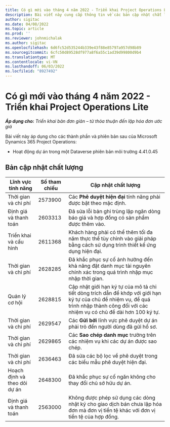 ```yaml
---
title: Có gì mới vào tháng 4 năm 2022 - Triển khai Project Operations Lite
description: Bài viết này cung cấp thông tin về các bản cập nhật chất lượng có sẵn trong bản phát hành tháng 4 năm 2022 của Microsoft Dynamics 365 Project Operations triển khai lite.
author: sigitac
ms.date: 04/08/2022
ms.topic: article
ms.prod: ''
ms.reviewer: johnmichalak
ms.author: sigitac
ms.openlocfilehash: 6d6fc52d535244b339e43f88e85797a957d98b89
ms.sourcegitcommit: 6cfc50d89528df977a8f6a55c1ad39d99800d9b4
ms.translationtype: MT
ms.contentlocale: vi-VN
ms.lasthandoff: 06/03/2022
ms.locfileid: "8927492"
---
```

# <a name="whats-new-april-2022---project-operations-lite-deployment"></a>Có gì mới vào tháng 4 năm 2022 - Triển khai Project Operations Lite

_**Áp dụng cho:** Triển khai bản đơn giản – từ thỏa thuận đến lập hóa đơn ước giá_

Bài viết này áp dụng cho các thành phần và phiên bản sau của Microsoft Dynamics 365 Project Operations:

- Hoạt động dự án trong một Dataverse phiên bản môi trường 4.41.0.45

## <a name="quality-updates"></a>Bản cập nhật chất lượng

| Lĩnh vực tính năng | Số tham chiếu | Cập nhật chất lượng |
| --- | --- | --- |
| Thời gian và chi phí | 2573900 | Các **Phê duyệt hiện đại** tính năng phải được bật theo mặc định. |
| Định giá và thanh toán | 2603313 | Đã sửa lỗi bản ghi trùng lặp ngăn dòng báo giá và hợp đồng có sản phẩm được thêm vào. |
| Triển khai và cấu hình | 2611368 | Khách hàng phải có thể thêm tối đa năm thực thể tùy chỉnh vào giải pháp bằng cách sử dụng trình thiết kế ứng dụng hiện đại. |
| Thời gian và chi phí | 2628285 | Đã khắc phục sự cố ảnh hưởng đến khả năng đặt danh mục tài nguyên chính xác trong quá trình nhập mục nhập thời gian. |
|   Quản lý cơ hội| 2628815 | Cập nhật giới hạn ký tự của mô tả chi tiết dòng trích dẫn để khớp với giới hạn ký tự của chủ đề nhiệm vụ, để quá trình nhập thành công đối với các nhiệm vụ có chủ đề dài hơn 100 ký tự. |
| Thời gian và chi phí| 2629547 | Các **Gửi bởi** lĩnh vực phê duyệt dự án phải trỏ đến người dùng đã gửi hồ sơ. |
| Thời gian và chi phí| 2629865 | Các **Sao chép danh mục** trường trên các nhiệm vụ khi các dự án được sao chép. |
| Thời gian và chi phí| 2636463 | Đã sửa các bộ lọc về phê duyệt trong các biểu mẫu phê duyệt hiện đại. |
| Hoạch định và theo dõi dự án | 2648300 | Đã khắc phục sự cố ngăn không cho thay đổi chủ sở hữu dự án. |
| Định giá và thanh toán | 2563000 | Không được phép sử dụng các dòng nhật ký cho giao dịch bán chưa lập hóa đơn mà đơn vị tiền tệ khác với đơn vị tiền tệ của hợp đồng. |
